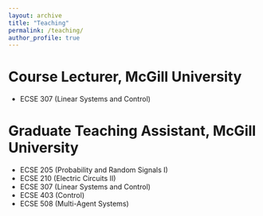 ```yaml
---
layout: archive
title: "Teaching"
permalink: /teaching/
author_profile: true
---
```

Course Lecturer, McGill University
======
* ECSE 307 (Linear Systems and Control)

Graduate Teaching Assistant, McGill University
======
* ECSE 205 (Probability and Random Signals I)
* ECSE 210 (Electric Circuits II)
* ECSE 307 (Linear Systems and Control)
* ECSE 403 (Control)
* ECSE 508 (Multi-Agent Systems)
